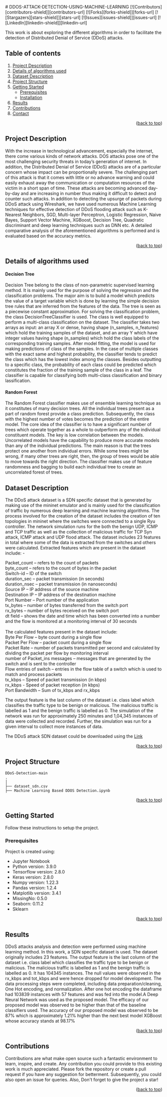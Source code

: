 <div id="top"></div>
# DDOS-ATTACK-DETECTION-USING-MACHINE-LEARNING
[![Contributors][contributors-shield]][contributors-url]
[![Forks][forks-shield]][forks-url]
[![Stargazers][stars-shield]][stars-url]
[![Issues][issues-shield]][issues-url]
[![LinkedIn][linkedin-shield]][linkedin-url]

This work is about exploring the different algorithms in order to facilitate the detection of Distributed Denial of Service (DDoS) attacks.

## Table of contents
<ol>
  <li>
    <a href="#project-description">Project Description</a>
  </li>
  <li>
    <a href="#details-of-algorithms-used">Details of algorithms used</a>
  </li>
  <li>
    <a href="#dataset-description">Dataset Description</a>
  </li>
  <li>
    <a href="#project-structure">Project Structure</a>
  </li>
  <li>
    <a href="#getting-started">Getting Started</a>
    <ul>
      <li><a href="#prerequisites">Prerequisites</a></li>
      <li><a href="#installation">Installation</a></li>
    </ul>
  </li>
  <li>
    <a href="#results">Results</a>
  </li>
   <li>
    <a href="#contributions">Contributions</a>
  </li>
   <li>
    <a href="#contact">Contact</a>
  </li>
</ol>
<p align="right">(<a href="#top">back to top</a>)</p>

## Project Description
With the increase in technological advancement, especially the internet, there come various kinds of network attacks. DOS attacks pose one of the most challenging security threats in today’s generation of internet. In addition, the Distributed Denial of Service (DDoS) attacks are of a particular concern whose impact can be proportionally severe. The challenging part of this attack is that it comes with little or no advance warning and could easily exhaust away the communication or computation resources of the victim in a short span of time. These attacks are becoming advanced day-by-day and are increasing in number thus making it difficult to detect and counter such attacks. In addition to detecting the upsurge of packets during DDoS attack using Wireshark, we have used numerous Machine Learning techniques for effective detection of DDoS flooding attack such as K-Nearest Neighbors, SGD, Multi-layer Perceptron, Logistic Regression, Naive Bayes, Support Vector Machine, XGBoost, Decision Tree, Quadratic discriminant and deep learning techniques such as DNN etc. A detailed comparative analysis of the aforementioned algorithms is performed and is evaluated based on the accuracy metrics.
<p align="right">(<a href="#top">back to top</a>)</p>

## Details of algorithms used


#### Decision Tree
Decision Tree belong to the class of non-parametric supervised learning method. It is mainly used for the purpose of solving the regression and the classification problems. The major aim is to build a model which predicts the value of a target variable which is done by learning the simple decision tree rules that are inferred from the features of the data. The tree is seen as a piecewise constant approximation. For solving the classification problem, the class DecisionTreeClassifier is used. The class is well equipped to perform a multi-class classification on the dataset. The classifier takes two arrays as input: an array X or dense, having shape (n_samples, n_features) which hold the training samples of the dataset, and an array Y which have integer values having shape (n_samples) which hold the class labels of the corresponding training samples. After model 
fitting, the model is used for making predictions of class of the samples. In the case of multiple classes with the exact same and highest probability, the classifier 
tends to predict the class which has the lowest index among the classes. Besides outputting to a specific class, the probability of each class could be predicted 
which constitutes the fraction of the training sample of the class in a leaf. The classifier is capable for classifying both multi-class classification and binary lassification.


#### Random Forest
The Random Forest classifier makes use of ensemble learning technique as it constitutes of many decision trees. All the individual trees present as a part of random forest provide a class prediction. Subsequently, the class with the highest number of votes becomes the prediction of the entire model. The core idea of the classifier is to have a significant number of trees which operate together as a whole to outperform any of the individual constituent models. The key is low correlation between the models. Uncorrelated models have the capability to produce more accurate models than any of the individual predictions. The main reason is that the trees protect one another from individual errors. While some trees might be wrong, if many other trees are right, then, the group of trees would be able to move towards the right direction. The classifier makes use of feature randomness and bagging to build each individual tree to create an uncorrelated forest of trees.


## Dataset Description
The DDoS attack dataset is a SDN specific dataset that is generated by making use of the mininet emulator and is mainly used for the classification of traffic by numerous deep learning and machine learning algorithms. The process involved for the creation of the dataset includes the creation of ten topologies in mininet where the switches were connected to a single Ryu controller. The network simulation runs for the both the benign UDP, ICMP and TCP traffic as well as the collection of malicious traffic for TCP Syn attack, ICMP attack and UDP flood attack. The dataset includes 23 features in total where some of the data is extracted from the switches and others were calculated. Extracted features which are present in the dataset include: -

Packet_count – refers to the count of packets <br/>
byte_count – refers to the count of bytes in the packet <br />
Switch-id – ID of the switch <br />
duration_sec – packet transmission (in seconds) <br />
duration_nsec – packet transmission (in nanoseconds) <br />
Source IP – IP address of the source machine <br />
Destination IP – IP address of the destination machine <br />
Port Number – Port number of the application <br />
tx_bytes – number of bytes transferred from the switch port <br />
rx_bytes – number of bytes received on the switch port <br />
dt field – shows the date and time which has been converted into a number and the flow is monitored at a monitoring interval of 30 seconds<br />
<br />
The calculated features present in the dataset include: <br />
Byte Per Flow – byte count during a single flow<br />
Packet Per Flow – packet count during a single flow<br />
Packet Rate – number of packets transmitted per second and calculated by dividing the packet per flow by monitoring interval<br />
number of Packet_ins messages – messages that are generated by the switch and is sent to the controller <br />
Flow entries of switch – entries in the flow table of a switch which is used to match and process packets<br />
tx_kbps – Speed of packet transmission (in kbps)<br />
rx_kbps - Speed of packet reception (in kbps)<br />
Port Bandwidth – Sum of tx_kbps and rx_kbps<br />

The output feature is the last column of the dataset i.e. class label which classifies the traffic type to be benign or malicious. The malicious traffic is labelled as 1 and the benign traffic is labelled as 0. The simulation of the network was run for approximately 250 minutes and 1,04,345 instances of data were collected and recorded. Further, the simulation was run for a given interval to collect more instances of data.

The DDoS attack SDN dataset could be downloaded using the [Link](https://data.mendeley.com/datasets/jxpfjc64kr/1)
<p align="right">(<a href="#top">back to top</a>)</p>

## Project Structure
    DDoS-Detection-main
    .
    │
    ├── dataset_sdn.csv
    ├── Machine Learning Based DDOS Detection.ipynb
  
<p align="right">(<a href="#top">back to top</a>)</p>

## Getting Started
Follow these instructions to setup the project.

### Prerequisites
Project is created using:
* Jupyter Notebook
* Python version: 3.9.0
* Tensorflow version: 2.8.0
* Keras version: 2.8.0
* Numpy version: 1.22.3
* Pandas version: 1.2.4
* Matplotlib version: 3.4.1
* MissingNo: 0.5.0
* Seaborn: 0.11.2
* Sklearn
<p align="right">(<a href="#top">back to top</a>)</p>


## Results
DDoS attacks analysis and detection were performed using machine learning method. In this work, a SDN specific dataset is used. The dataset originally includes 23 features. The output feature is the last column of the dataset i.e. class label which classifies the traffic type to be benign or malicious. The malicious traffic is labelled as 1 and the benign traffic is labelled as 0. It has 104345 instances. The null values were observed in the rx_kbps and tot_kbps and were hence dropped for model development. The data processing steps were completed, including data preparation/cleaning, One Hot encoding, and normalization. After one hot encoding the dataframe had 103839 instances with 57 features and was fed into the model.A Deep Neural Network was used as the proposed model. The efficacy of our proposed model was observed to be higher than that of the baseline classifiers used. The accuracy of our proposed model was observed to be 87% which is approximately 1.21% higher than the next best model XGBoost whose accuracy stands at 98.17%
<p align="right">(<a href="#top">back to top</a>)</p>

## Contributions
Contributions are what make open source such a fantastic environment to learn, inspire, and create. Any contribution you could provide to this existing work is much appreciated.
Please fork the repository or create a pull request if you have any suggestion for betterment. Subsequently, you could also open an issue for queries. Also, Don't forget to give the project a star!
<p align="right">(<a href="#top">back to top</a>)</p>

